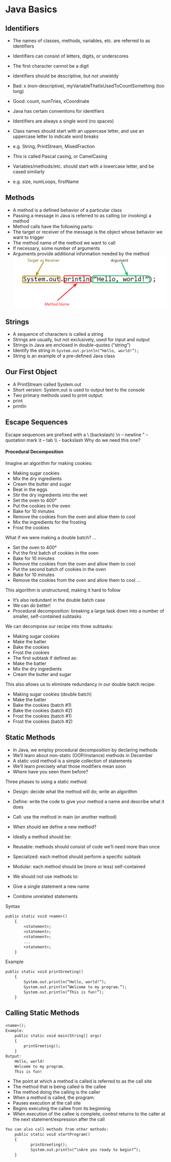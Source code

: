 # Java Basics

## Identifiers

- The names of classes, methods, variables, etc. are referred to as identifiers
 - Identifiers can consist of letters, digits, or underscores 
 - The first character cannot be a digit
 - Identifiers should be descriptive, but not unwieldy
 - Bad: x (non-descriptive), myVariableThatIsUsedToCountSomething (too long)
 - Good: count, numTries, xCoordinate

 - Java has certain conventions for identifiers
 - Identifiers are always a single word (no spaces)
 - Class names should start with an uppercase letter, and use an uppercase letter to indicate word breaks
 - e.g. String, PrintStream, MixedFraction
 - This is called Pascal casing, or CamelCasing
 - Variables/methods/etc. should start with a lowercase letter, and be cased similarly
 - e.g. size, numLoops, firstName

## Methods
 - A method is a defined behavior of a particular class
 - Passing a message in Java is referred to as calling (or invoking) a method
 - Method calls have the following parts:
 - The target or receiver of the message is the object whose behavior we want to trigger
 - The method name of the method we want to call
 - If necessary, some number of arguments
 - Arguments provide additional information needed by the method
![Method Anatomy](MethodCallAnatomy.PNG)

## Strings

 - A sequence of characters is called a string
 - Strings are usually, but not exclusively, used for input and output
 - Strings in Java are enclosed in double-quotes (“string”)
 - Identify the string in `System.out.println(“Hello, world!”);`
 - String is an example of a pre-defined Java class


## Our First Object
 - A PrintStream called System.out
 - Short version: System.out is used to output text to the console
 - Two primary methods used to print output:
 - print
 - println


## Escape Sequences

Escape sequences are prefixed with a \ (backslash)
\n – newline
\" – quotation mark
\t – tab
\\\\ - backslash
Why do we need this one?






#### Procedural Decomposition

Imagine an algorithm for making cookies:
- Making sugar cookies
 - Mix the dry ingredients
 - Cream the butter and sugar
 - Beat in the eggs
 - Stir the dry ingredients into the wet
 - Set the oven to 400°
 - Put the cookies in the oven
 - Bake for 10 minutes
 - Remove the cookies from the oven and allow them to cool
 - Mix the ingredients for the frosting
 - Frost the cookies

What if we were making a double batch?
...
 - Set the oven to 400°
 - Put the first batch of cookies in the oven
 - Bake for 10 minutes
 - Remove the cookies from the oven and allow them to cool
 - Put the second batch of cookies in the oven
 - Bake for 10 minutes
 - Remove the cookies from the oven and allow them to cool
...

This algorithm is unstructured, making it  hard to follow
 - It’s also redundant in the double batch case
 - We can do better!
 - Procedural decomposition: breaking a large task down into a number of smaller, self-contained subtasks


We can decompose our recipe into three subtasks:
 - Making sugar cookies
 - Make the batter
 - Bake the cookies
 - Frost the cookies
 - The first subtask if defined as:
 - Make the batter
 - Mix the dry ingredients
 - Cream the butter and sugar

This also allows us to eliminate redundancy in our double batch recipe:
 - Making sugar cookies (double batch)
 - Make the batter
 - Bake the cookies (batch #1)
 - Bake the cookies (batch #2)
 - Frost the cookies (batch #1)
 - Frost the cookies (batch #2)


## Static Methods

 - In Java, we employ procedural decomposition by declaring methods
 - We’ll learn about non-static (OOP/instance) methods in December
 - A static void method is a simple collection of statements
 - We’ll learn precisely what those modifiers mean soon
 - Where have you seen them before?

Three phases to using a static method:
 - Design: decide what the method will do; write an algorithm
 - Define: write the code to give your method a name and describe what it does
 - Call: use the method in main (or another method)

 - When should we define a new method?
 - Ideally a method should be:
 - Reusable: methods should consist of code we’ll need more than once
 - Specialized: each method should perform a specific subtask
 - Modular: each method should be (more or less) self-contained
 - We should not use methods to:
 - Give a single statement a new name
 - Combine unrelated statements

Syntax
```
public static void <name>() 
	{
		<statement>;
		<statement>;
		<statement>;
		...
		<statement>;
	}

```

Example

```
public static void printGreeting() 
	{
		System.out.println(“Hello, world!”);
		System.out.println(“Welcome to my program.”);
		System.out.println(“This is fun!”);
	}

```




## Calling Static Methods
```
<name>();
Example:
	public static void main(String[] args) 
	{
		printGreeting();
	}
Output:
	Hello, world!
	Welcome to my program.
	This is fun!

```
 - The point at which a method is called is referred to as the call site
 - The method that is being called is the callee
 - The method doing the calling is the caller
 - When a method is called, the program:
 - Pauses execution at the call site
 - Begins executing the callee from its beginning
 - When execution of the callee is complete, control returns to the caller at the next statement/expression after the call

```
You can also call methods from other methods:
	public static void startProgram() 
	{
	       printGreeting();
	       System.out.println(“\nAre you ready to begin?”);
	}

```
   
